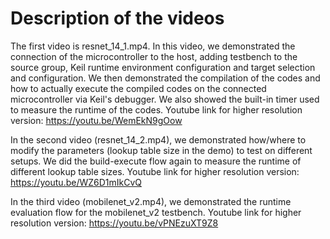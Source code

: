 # Description of the videos

The first video is resnet_14_1.mp4. In this video, we demonstrated the connection of the microcontroller to the host, adding testbench to the source group, Keil runtime environment configuration and target selection and configuration. We then demonstrated the compilation of the codes and how to actually execute the compiled codes on the connected microcontroller via Keil's debugger. We also showed the built-in timer used to measure the runtime of the codes. Youtube link for higher resolution version: https://youtu.be/WemEkN9gOow

In the second video (resnet_14_2.mp4), we demonstrated how/where to modify the parameters (lookup table size in the demo) to test on different setups. We did the build-execute flow again to measure the runtime of different lookup table sizes. Youtube link for higher resolution version: https://youtu.be/WZ6D1mIkCvQ

In the third video (mobilenet_v2.mp4), we demonstrated the runtime evaluation flow for the mobilenet_v2 testbench. Youtube link for higher resolution version: https://youtu.be/vPNEzuXT9Z8
